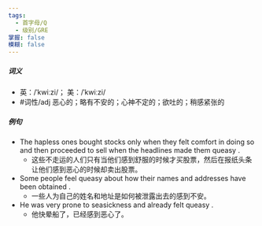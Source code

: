 ```yaml
---
tags:
  - 首字母/Q
  - 级别/GRE
掌握: false
模糊: false
---
```

##### 词义
- 英：/ˈkwiːzi/； 美：/ˈkwiːzi/
- #词性/adj  恶心的；略有不安的；心神不定的；欲吐的；稍感紧张的
##### 例句
- The hapless ones bought stocks only when they felt comfort in doing so and then proceeded to sell when the headlines made them queasy .
	- 这些不走运的人们只有当他们感到舒服的时候才买股票，然后在报纸头条让他们感到恶心的时候却卖出股票。
- Some people feel queasy about how their names and addresses have been obtained .
	- 一些人为自己的姓名和地址是如何被泄露出去的感到不安。
- He was very prone to seasickness and already felt queasy .
	- 他快晕船了，已经感到恶心了。

